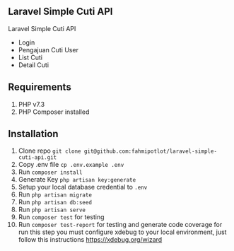 ## Laravel Simple Cuti API

Laravel Simple Cuti API
- Login
- Pengajuan Cuti User
- List Cuti
- Detail Cuti

## Requirements
1. PHP v7.3
2. PHP Composer installed

## Installation 

1. Clone repo `git clone git@github.com:fahmipotlot/laravel-simple-cuti-api.git`
2. Copy .env file `cp .env.example .env`
3. Run `composer install`
4. Generate Key `php artisan key:generate`
5. Setup your local database credential to `.env`
6. Run `php artisan migrate`
7. Run `php artisan db:seed`
8. Run `php artisan serve`
9. Run `composer test` for testing
10. Run `composer test-report` for testing and generate code coverage for run this step you must configure xdebug to your local environment, just follow this instructions https://xdebug.org/wizard